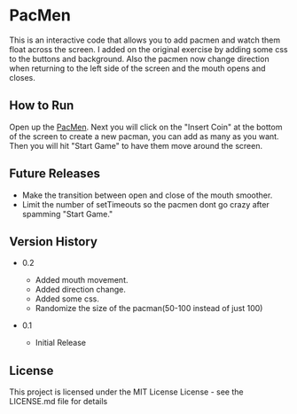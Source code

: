 # PacMen

This is an interactive code that allows you to add pacmen and watch them float across the screen.  I added on the original exercise by adding some css to the buttons and background.  Also the pacmen now change direction when returning to the left side of the screen and the mouth opens and closes.

## How to Run
Open up the <a href="https://dennisamayo.github.io/PacMen/">PacMen</a>.  Next you will click on the "Insert Coin" at the bottom of the screen to create a new pacman, you can add as many as you want.  Then you will hit "Start Game" to have them move around the screen.


## Future Releases

- Make the transition between open and close of the mouth smoother.
- Limit the number of setTimeouts so the pacmen dont go crazy after spamming "Start Game."

## Version History

* 0.2
    * Added mouth movement.
    * Added direction change.
    * Added some css.
    * Randomize the size of the pacman(50-100 instead of just 100)

* 0.1
    * Initial Release

## License

This project is licensed under the MIT License License - see the LICENSE.md file for details